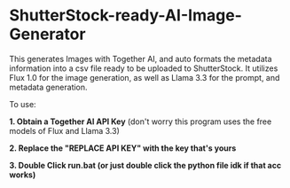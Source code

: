 # ShutterStock-ready-AI-Image-Generator

This generates Images with Together AI, and auto formats the metadata information into a csv file ready to be uploaded to ShutterStock. It utilizes Flux 1.0 for the image generation, as well as Llama 3.3 for the prompt, and metadata generation.

To use:

**1. Obtain a Together AI API Key** (don't worry this program uses the free models of Flux and Llama 3.3)

**2. Replace the "REPLACE API KEY" with the key that's yours**

**3. Double Click run.bat (or just double click the python file idk if that acc works)**
